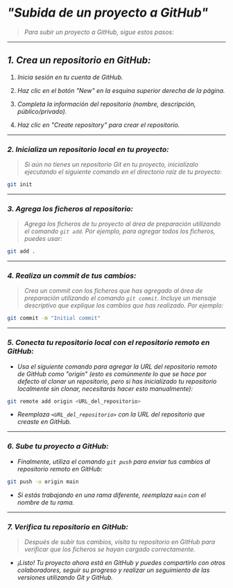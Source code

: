 <!-- Autor: Daniel Benjamin Perez Morales -->
<!-- GitHub: https://github.com/DanielPerezMoralesDev13 -->
<!-- Correo electrónico: danielperezdev@proton.me -->

# ***"Subida de un proyecto a GitHub"***

> *Para subir un proyecto a GitHub, sigue estos pasos:*

---

## ***1. Crea un repositorio en GitHub:***

1. *Inicia sesión en tu cuenta de GitHub.*

2. *Haz clic en el botón "New" en la esquina superior derecha de la página.*

3. *Completa la información del repositorio (nombre, descripción, público/privado).*

4. *Haz clic en "Create repository" para crear el repositorio.*

---

### ***2. Inicializa un repositorio local en tu proyecto:***

> *Si aún no tienes un repositorio Git en tu proyecto, inicialízalo ejecutando el siguiente comando en el directorio raíz de tu proyecto:*

```bash
git init
```

---

### ***3. Agrega los ficheros al repositorio:***

> *Agrega los ficheros de tu proyecto al área de preparación utilizando el comando `git add`. Por ejemplo, para agregar todos los ficheros, puedes usar:*

```bash
git add .
```

---

### ***4. Realiza un commit de tus cambios:***

> *Crea un commit con los ficheros que has agregado al área de preparación utilizando el comando `git commit`. Incluye un mensaje descriptivo que explique los cambios que has realizado. Por ejemplo:*

```bash
git commit -m "Initial commit"
```

---

### ***5. Conecta tu repositorio local con el repositorio remoto en GitHub:***

- *Usa el siguiente comando para agregar la URL del repositorio remoto de GitHub como "origin" (esto es comúnmente lo que se hace por defecto al clonar un repositorio, pero si has inicializado tu repositorio localmente sin clonar, necesitarás hacer esto manualmente):*

```bash
git remote add origin <URL_del_repositorio>
```

- *Reemplaza `<URL_del_repositorio>` con la URL del repositorio que creaste en GitHub.*

---

### ***6. Sube tu proyecto a GitHub:***

- *Finalmente, utiliza el comando `git push` para enviar tus cambios al repositorio remoto en GitHub:*

```bash
git push -u origin main
```

- *Si estás trabajando en una rama diferente, reemplaza `main` con el nombre de tu rama.*

---

### ***7. Verifica tu repositorio en GitHub:***

> *Después de subir tus cambios, visita tu repositorio en GitHub para verificar que los ficheros se hayan cargado correctamente.*

- *¡Listo! Tu proyecto ahora está en GitHub y puedes compartirlo con otros colaboradores, seguir su progreso y realizar un seguimiento de las versiones utilizando Git y GitHub.*
